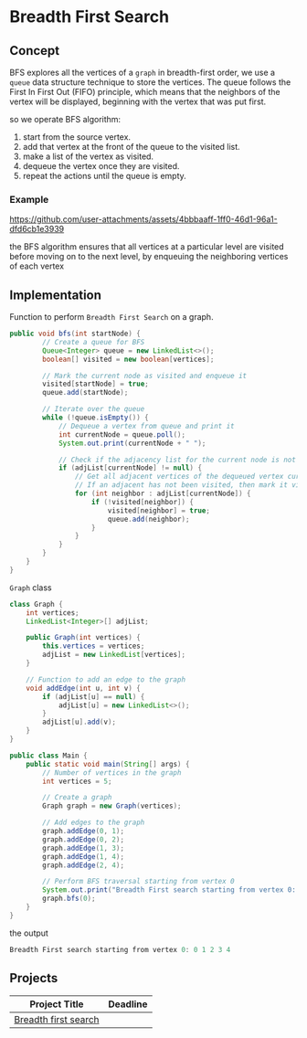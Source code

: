 # Breadth First Search

## Concept
BFS explores all the vertices of a `graph` in breadth-first order, we use a `queue` data structure technique to store the vertices. The queue follows the First In First Out (FIFO) principle, which means that the neighbors of the vertex will be displayed, beginning with the vertex that was put first.


so we operate BFS algorithm:

1. start from the source vertex.
2. add that vertex at the front of the queue to the visited list.
3. make a list of the vertex as visited.
4. dequeue the vertex once they are visited.
5. repeat the actions until the queue is empty.


### Example




https://github.com/user-attachments/assets/4bbbaaff-1ff0-46d1-96a1-dfd6cb1e3939




the BFS algorithm ensures that all vertices at a particular level are visited before moving on to the next level, by enqueuing the neighboring vertices of each vertex



## Implementation

 Function to perform `Breadth First Search` on a graph.

```java
public void bfs(int startNode) {
        // Create a queue for BFS
        Queue<Integer> queue = new LinkedList<>();
        boolean[] visited = new boolean[vertices];

        // Mark the current node as visited and enqueue it
        visited[startNode] = true;
        queue.add(startNode);

        // Iterate over the queue
        while (!queue.isEmpty()) {
            // Dequeue a vertex from queue and print it
            int currentNode = queue.poll();
            System.out.print(currentNode + " ");

            // Check if the adjacency list for the current node is not null
            if (adjList[currentNode] != null) {
                // Get all adjacent vertices of the dequeued vertex currentNode
                // If an adjacent has not been visited, then mark it visited and enqueue it
                for (int neighbor : adjList[currentNode]) {
                    if (!visited[neighbor]) {
                        visited[neighbor] = true;
                        queue.add(neighbor);
                    }
                }
            }
        }
    }
}
```

`Graph` class 

```java
class Graph {
    int vertices;
    LinkedList<Integer>[] adjList;

    public Graph(int vertices) {
        this.vertices = vertices;
        adjList = new LinkedList[vertices];
    }

    // Function to add an edge to the graph
    void addEdge(int u, int v) {
        if (adjList[u] == null) {
            adjList[u] = new LinkedList<>();
        }
        adjList[u].add(v);
    }
}
```

```java
public class Main {
    public static void main(String[] args) {
        // Number of vertices in the graph
        int vertices = 5;

        // Create a graph
        Graph graph = new Graph(vertices);

        // Add edges to the graph
        graph.addEdge(0, 1);
        graph.addEdge(0, 2);
        graph.addEdge(1, 3);
        graph.addEdge(1, 4);
        graph.addEdge(2, 4);

        // Perform BFS traversal starting from vertex 0
        System.out.print("Breadth First search starting from vertex 0: ");
        graph.bfs(0);
    }
}
```

the output
```java
Breadth First search starting from vertex 0: 0 1 2 3 4
```
## Projects
| Project Title | Deadline |
:-----------:|:-------------|
|[Breadth first search](https://github.com/SAFCSP-Team/breadth-first-search-project/tree/main)|



